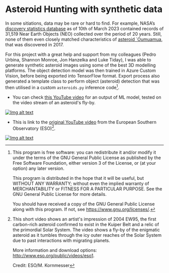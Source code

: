 # Asteroid Hunting with synthetic data

In some sitiations, data may be rare or hard to find. For example, NASA’s [discovery statistics database](https://cneos.jpl.nasa.gov/stats/totals.html) as of 10th of March 2023 contained records of 31,519 Near Earth Objects (NEO) collected over the period of 20 years. Still, none of them even closely matched characteristics of [asteroid `Oumuamua](https://solarsystem.nasa.gov/asteroids-comets-and-meteors/comets/oumuamua/in-depth), that was discovered in 2017.

For this project with a great help and support from my colleagues (Pedro Urbina, Shannon Monroe, Jon Hanzelka and Luke Tiday), I was able to generate synthetic asteroid images using some of the best 3D modelling platforms. The object detection model was then trained in Azure Custom Vision, before being exported into TensorFlow format. Export process also generated a template class to perform object (asteroid) detection that was then utilised in a custom ```asteroids.py``` inference code[^1].

- You can check [this YouTube video](https://youtu.be/MGzjm-F5YcA) for an output of ML model, tested on the video stream of an asteroid's fly-by.

[![Img alt text](https://img.youtube.com/vi/MGzjm-F5YcA/0.jpg)](https://www.youtube.com/watch?v=MGzjm-F5YcA)

- This is link to the [original YouTube video](https://youtu.be/36XNdP4i7IA) from the European Southern Observatory (ESO)[^2].

[![Img alt text](https://img.youtube.com/vi/36XNdP4i7IA/0.jpg)](https://www.youtube.com/watch?v=36XNdP4i7IA)

[^1]:This program is free software: you can redistribute it and/or modify
    it under the terms of the GNU General Public License as published by
    the Free Software Foundation, either version 3 of the License, or
    (at your option) any later version.

    This program is distributed in the hope that it will be useful,
    but WITHOUT ANY WARRANTY; without even the implied warranty of
    MERCHANTABILITY or FITNESS FOR A PARTICULAR PURPOSE.  See the
    GNU General Public License for more details.

    You should have received a copy of the GNU General Public License
    along with this program.  If not, see <https://www.gnu.org/licenses/>.
    
[^2]:This short video shows an artist's impression of 2004 EW95, the first
    carbon-rich asteroid confirmed to exist in the Kuiper Belt and a relic
    of the primordial Solar System. The video shows a fly-by of the enigmatic
    asteroid as it tumbles through the icy outer reaches of the Solar System 
    due to past interactions with migrating planets.
    
    More information and download options: http://www.eso.org/public/videos/eso1.
    
    Credit: ESO/M. Kornmesser
